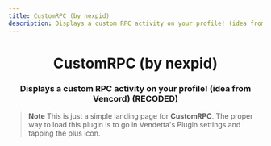 ```yaml
---
title: CustomRPC (by nexpid)
description: Displays a custom RPC activity on your profile! (idea from Vencord) (RECODED)
---
```


<div align="center">
    <h1>CustomRPC (by nexpid)</h1>
    <h3>Displays a custom RPC activity on your profile! (idea from Vencord) (RECODED)</h3>
</div>

> **Note**
> This is just a simple landing page for **CustomRPC**. The proper way to load this plugin is to go in Vendetta's Plugin settings and tapping the plus icon.
